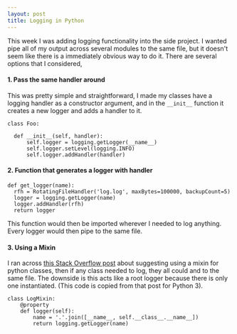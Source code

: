 ```yaml
---
layout: post
title: Logging in Python
---
```

This week I was adding logging functionality into the side project. I wanted pipe all of my output across several modules to the same file, but it doesn't seem like there is a immediately obvious way to do it. There are several options that I considered,
#### 1. Pass the same handler around
This was pretty simple and straightforward, I made my classes have a logging handler as a constructor argument, and in the `__init__` function it creates a new logger and adds a handler to it.

```
class Foo:

  def __init__(self, handler):
      self.logger = logging.getLogger(__name__)
      self.logger.setLevel(logging.INFO)
      self.logger.addHandler(handler)
```

#### 2. Function that generates a logger with handler
```
def get_logger(name):
  rfh = RotatingFileHandler('log.log', maxBytes=100000, backupCount=5)
  logger = logging.getLogger(name)
  logger.addHandler(rfh)
  return logger
```
This function would then be imported wherever I needed to log anything. Every logger would then pipe to the same file.

#### 3. Using a Mixin
I ran across [this Stack Overflow post](http://stackoverflow.com/questions/15780151/how-to-use-python-logging-in-multiple-modules) about suggesting using a mixin for python classes, then if any class needed to log, they all could and to the same file. The downside is this acts like a root logger because there is only one instantiated. (This code is copied from that post for Python 3).
```
class LogMixin:
    @property
    def logger(self):
        name = '.'.join([__name__, self.__class__.__name__])
        return logging.getLogger(name)
```
